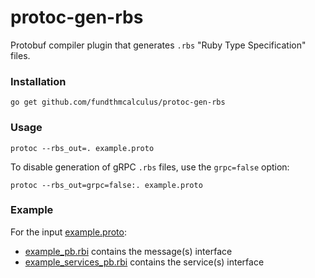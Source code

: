 # protoc-gen-rbs
Protobuf compiler plugin that generates `.rbs` "Ruby Type Specification" files.

### Installation

```
go get github.com/fundthmcalculus/protoc-gen-rbs
```

### Usage

```
protoc --rbs_out=. example.proto
```

To disable generation of gRPC `.rbs` files, use the `grpc=false` option:

```
protoc --rbs_out=grpc=false:. example.proto
```

### Example

For the input [example.proto](testdata/example.proto):
 - [example_pb.rbi](testdata/example_pb.rbi) contains the message(s) interface
 - [example_services_pb.rbi](testdata/example_services_pb.rbi) contains the service(s) interface
